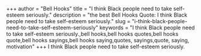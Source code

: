 +++
author = "Bell Hooks"
title = "I think Black people need to take self-esteem seriously."
description = "the best Bell Hooks Quote: I think Black people need to take self-esteem seriously."
slug = "i-think-black-people-need-to-take-self-esteem-seriously"
keywords = "I think Black people need to take self-esteem seriously.,bell hooks,bell hooks quotes,bell hooks quote,bell hooks sayings,bell hooks saying,quotes, sayings,quote, saying, motivation"
+++
I think Black people need to take self-esteem seriously.
